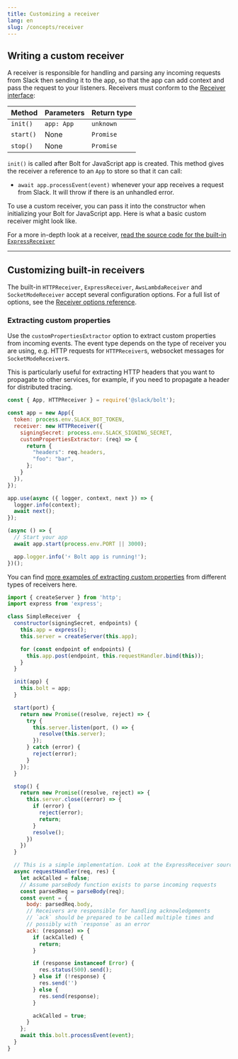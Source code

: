 ```yaml
---
title: Customizing a receiver
lang: en
slug: /concepts/receiver
---
```


## Writing a custom receiver

A receiver is responsible for handling and parsing any incoming requests from Slack then sending it to the app, so that the app can add context and pass the request to your listeners. Receivers must conform to the [Receiver interface](https://github.com/slackapi/bolt-js/blob/%40slack/bolt%403.13.1/src/types/receiver.ts#L27-L31):

| Method       | Parameters                       | Return type |
|--------------|----------------------------------|-------------|
| `init()`     | `app: App`                       | `unknown`   |
| `start()`    | None                             | `Promise`   |
| `stop()`     | None                             | `Promise`   |

`init()` is called after Bolt for JavaScript app is created. This method gives the receiver a reference to an `App` to store so that it can call:
* `await app.processEvent(event)` whenever your app receives a request from Slack. It will throw if there is an unhandled error.

To use a custom receiver, you can pass it into the constructor when initializing your Bolt for JavaScript app. Here is what a basic custom receiver might look like.

For a more in-depth look at a receiver, [read the source code for the built-in `ExpressReceiver`](https://github.com/slackapi/bolt-js/blob/master/src/receivers/ExpressReceiver.ts)

---

## Customizing built-in receivers

The built-in `HTTPReceiver`, `ExpressReceiver`, `AwsLambdaReceiver` and `SocketModeReceiver` accept several configuration options. For a full list of options, see the [Receiver options reference](/reference#receiver-options).

### Extracting custom properties

Use the `customPropertiesExtractor` option to extract custom properties from incoming events. The event type depends on the type of receiver you are using, e.g. HTTP requests for `HTTPReceiver`s, websocket messages for `SocketModeReceiver`s.

This is particularly useful for extracting HTTP headers that you want to propagate to other services, for example, if you need to propagate a header for distributed tracing.

```javascript
const { App, HTTPReceiver } = require('@slack/bolt');

const app = new App({
  token: process.env.SLACK_BOT_TOKEN,
  receiver: new HTTPReceiver({
    signingSecret: process.env.SLACK_SIGNING_SECRET,
    customPropertiesExtractor: (req) => {
      return {
        "headers": req.headers,
        "foo": "bar",
      };
    }
  }),
});

app.use(async ({ logger, context, next }) => {
  logger.info(context);
  await next();
});

(async () => {
  // Start your app
  await app.start(process.env.PORT || 3000);

  app.logger.info('⚡️ Bolt app is running!');
})();
```

You can find [more examples of extracting custom properties](https://github.com/slackapi/bolt-js/tree/%40slack/bolt%403.13.1/examples/custom-properties) from different types of receivers here.


```javascript
import { createServer } from 'http';
import express from 'express';

class SimpleReceiver  {
  constructor(signingSecret, endpoints) {
    this.app = express();
    this.server = createServer(this.app);

    for (const endpoint of endpoints) {
      this.app.post(endpoint, this.requestHandler.bind(this));
    }
  }

  init(app) {
    this.bolt = app;
  }

  start(port) {
    return new Promise((resolve, reject) => {
      try {
        this.server.listen(port, () => {
          resolve(this.server);
        });
      } catch (error) {
        reject(error);
      }
    });
  }

  stop() {
    return new Promise((resolve, reject) => {
      this.server.close((error) => {
        if (error) {
          reject(error);
          return;
        }
        resolve();
      })
    })
  }

  // This is a simple implementation. Look at the ExpressReceiver source for more detail
  async requestHandler(req, res) {
    let ackCalled = false;
    // Assume parseBody function exists to parse incoming requests
    const parsedReq = parseBody(req);
    const event = {
      body: parsedReq.body,
      // Receivers are responsible for handling acknowledgements
      // `ack` should be prepared to be called multiple times and
      // possibly with `response` as an error
      ack: (response) => {
        if (ackCalled) {
          return;
        }

        if (response instanceof Error) {
          res.status(500).send();
        } else if (!response) {
          res.send('')
        } else {
          res.send(response);
        }

        ackCalled = true;
      }
    };
    await this.bolt.processEvent(event);
  }
}
```
